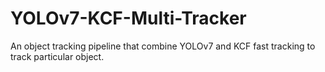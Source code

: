 # YOLOv7-KCF-Multi-Tracker
An object tracking pipeline that combine YOLOv7 and KCF fast tracking to track particular object.
